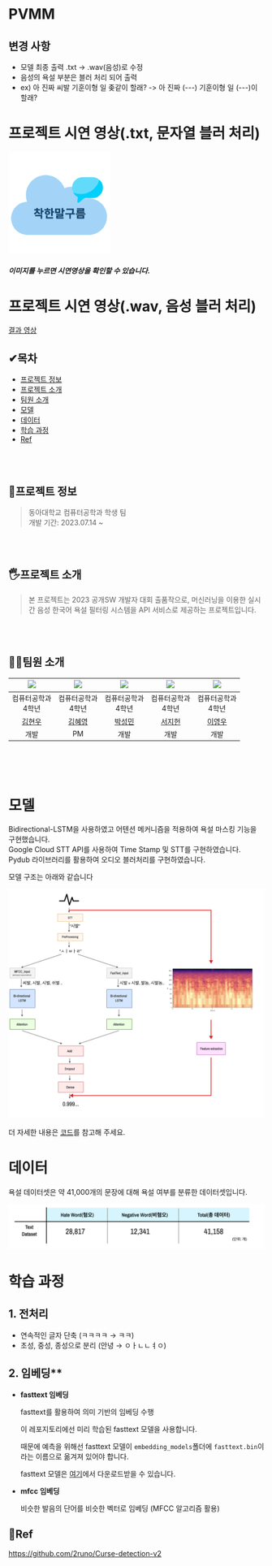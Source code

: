# PVMM
## 변경 사항
* 모델 최종 출력  .txt -> .wav(음성)로 수정
* 음성의 욕설 부분은 블러 처리 되어 출력 
* ex) 아 진짜 씨발 기훈이형 일 좆같이 할래? -> 아 진짜 (---) 기훈이형 일 (---)이 할래?

# 프로젝트 시연 영상(.txt, 문자열 블러 처리)

[![Video Label](/src/imgs/logo.png)](https://youtu.be/9pCCKXYSrt8?si=SUoRJZ16m9R-fcXL)

##### 이미지를 누르면 시연영상을 확인할 수 있습니다.

# 프로젝트 시연 영상(.wav, 음성 블러 처리)

[결과 영상](https://youtu.be/VRiUKeyz3M4)



## ✔목차
* [프로젝트 정보](#🔎프로젝트-정보)
* [프로젝트 소개](#🖐프로젝트-소개)
* [팀원 소개](#🙋‍♀️팀원-소개)
* [모델](#모델)
* [데이터](#데이터)
* [학습 과정](#학습-과정)
* [Ref](#📝ref)

<br><br>

## 🔎프로젝트 정보
> 동아대학교 컴퓨터공학과 학생 팀  
> 개발 기간: 2023.07.14 ~

<br><br>

## 🖐프로젝트 소개
> 본 프로젝트는 2023 공개SW 개발자 대회 출품작으로, 머신러닝을 이용한 실시간 음성 한국어 욕설 필터링 시스템을 API 서비스로 제공하는 프로젝트입니다.

<br><br>

## 🙋‍♀️팀원 소개
|<img width="300" src="https://github.com/DAUOpenSW/Kind_Words_Cloud/assets/91776984/1f6c5417-5801-4748-866d-d260fcd5c36b"/>|<img width="300" src="https://github.com/DAUOpenSW/Kind_Words_Cloud/assets/91776984/21996af7-da7f-4559-bca5-6486a4eb5f4f"/>|<img width="300" src="https://github.com/DAUOpenSW/Kind_Words_Cloud/assets/91776984/001b876f-cbe4-4ed3-8fa5-9009ab4b2bb7"/>|<img width="300" src="https://github.com/DAUOpenSW/Kind_Words_Cloud/assets/91776984/38fc7d5d-df49-47a3-b302-ea6993a839dd"/>|<img width="300" src="https://github.com/DAUOpenSW/Kind_Words_Cloud/assets/91776984/725920a7-f2d2-4b60-a9ae-c6ff4cd12440"/>|
|:---:|:---:|:---:|:---:|:---:|
|컴퓨터공학과<br>4학년|컴퓨터공학과<br>4학년|컴퓨터공학과<br>4학년|컴퓨터공학과<br>4학년|컴퓨터공학과<br>4학년|
| [김현우](https://github.com/HIT18216) | [김혜영](https://github.com/hyeyeoung) | [박성민](https://github.com/ParkSeungMin1) | [서지헌](https://github.com/MyCoooi) | [이영우](https://github.com/Dandyoung) |
|개발|PM|개발|개발|개발|

<br><br><br>

# 모델
Bidirectional-LSTM을 사용하였고 어텐션 메커니즘을 적용하여 욕설 마스킹 기능을 구현했습니다. 
<br>
Google Cloud STT API를 사용하여 Time Stamp 및 STT를 구현하였습니다.
<br>
Pydub 라이브러리를 활용하여 오디오 블러처리를 구현하였습니다.

모델 구조는 아래와 같습니다

![1](src/imgs/model.png)

더 자세한 내용은 [코드](https://github.com/DAUOpenSW/PVMM/blob/main/src/models.py)를 참고해 주세요.

# 데이터

욕설 데이터셋은 약 41,000개의 문장에 대해 욕설 여부를 분류한 데이터셋입니다.

![dataset](/src/imgs/dataset_table.png)

# 학습 과정
## 1. 전처리

- 연속적인 글자 단축 (ㅋㅋㅋㅋ → ㅋㅋ)
- 초성, 중성, 종성으로 분리 (안녕 → ㅇㅏㄴㄴㅕㅇ)

## 2. 임베딩**

- **fasttext 임베딩**

  fasttext를 활용하여 의미 기반의 임베딩 수행
  
  이 레포지토리에선 미리 학습된 fasttext 모델을 사용합니다.
  
  때문에 예측을 위해선 fasttext 모델이 `embedding_models`폴더에 `fasttext.bin`이라는 이름으로 옮겨져 있어야 합니다.
  
  fasttext 모델은 [여기](https://drive.google.com/file/d/1kW7cRDRe7HMQskSytv9gUbkUFhG8LrIn/view?usp=drive_link)에서 다운로드받을 수 있습니다.
  
- **mfcc 임베딩**

  비슷한 발음의 단어를 비슷한 벡터로 임베딩 (MFCC 알고리즘 활용)

## 📝Ref
https://github.com/2runo/Curse-detection-v2
